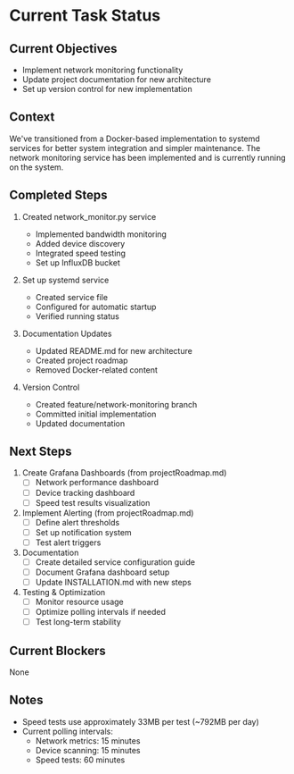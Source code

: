 # Current Task Status

## Current Objectives
- Implement network monitoring functionality
- Update project documentation for new architecture
- Set up version control for new implementation

## Context
We've transitioned from a Docker-based implementation to systemd services for better system integration and simpler maintenance. The network monitoring service has been implemented and is currently running on the system.

## Completed Steps
1. Created network_monitor.py service
   - Implemented bandwidth monitoring
   - Added device discovery
   - Integrated speed testing
   - Set up InfluxDB bucket

2. Set up systemd service
   - Created service file
   - Configured for automatic startup
   - Verified running status

3. Documentation Updates
   - Updated README.md for new architecture
   - Created project roadmap
   - Removed Docker-related content

4. Version Control
   - Created feature/network-monitoring branch
   - Committed initial implementation
   - Updated documentation

## Next Steps
1. Create Grafana Dashboards (from projectRoadmap.md)
   - [ ] Network performance dashboard
   - [ ] Device tracking dashboard
   - [ ] Speed test results visualization

2. Implement Alerting (from projectRoadmap.md)
   - [ ] Define alert thresholds
   - [ ] Set up notification system
   - [ ] Test alert triggers

3. Documentation
   - [ ] Create detailed service configuration guide
   - [ ] Document Grafana dashboard setup
   - [ ] Update INSTALLATION.md with new steps

4. Testing & Optimization
   - [ ] Monitor resource usage
   - [ ] Optimize polling intervals if needed
   - [ ] Test long-term stability

## Current Blockers
None

## Notes
- Speed tests use approximately 33MB per test (~792MB per day)
- Current polling intervals:
  - Network metrics: 15 minutes
  - Device scanning: 15 minutes
  - Speed tests: 60 minutes
